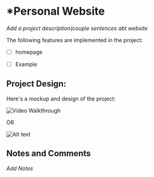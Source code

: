 # *Personal Website

*Add a project description(couple sentences abt website*

The following features are implemented in the project:

- [ ] homepage

- [ ] Example

## Project Design:

Here's a mockup and design of the project:

<img src=' ' title='homescreen scheenshot' width='' alt='Video Walkthrough' />

OR

![Alt text](images/example.png)

## Notes and Comments

*Add Notes*
